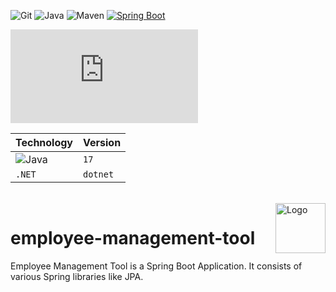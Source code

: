 <a name="readme-top"></a>

![Git][git]
![Java][java]
![Maven][apache-maven]
[![Spring Boot][spring-boot]][developers]

![badge](https://img.shields.io/endpoint?url=https://gist.githubusercontent.com/<user>/<gist-ID>/raw/test.json)

| Technology | Version |
| :--- | :--- |
| ![Java][java]  | `17` |
| `.NET` | `dotnet` |


<br />
<div>
  <a href="https://github.com/othneildrew/Best-README-Template">
    <img  style="float: right;"  src="https://github.com/othneildrew/Best-README-Template/blob/master/images/logo.png" alt="Logo" width="80" height="80" top="0" left="0">
  </a>
</div>


# employee-management-tool 
Employee Management Tool is a Spring Boot Application. It consists of various Spring libraries like JPA.

[developers]: https://github.com/imran-dev100/employee-management-tool/graphs/contributors
[spring-boot]: https://img.shields.io/badge/Spring_Boot-F2F4F9?style=for-the-badge&logo=spring-boot
[apache-maven]: https://img.shields.io/badge/apache_maven-C71A36?style=for-the-badge&logo=apachemaven&logoColor=white
[git]: https://img.shields.io/badge/GIT-E44C30?style=for-the-badge&logo=git&logoColor=white
[java]: https://img.shields.io/badge/java-%23ED8B00.svg?style=for-the-badge&logo=openjdk&logoColor=white

